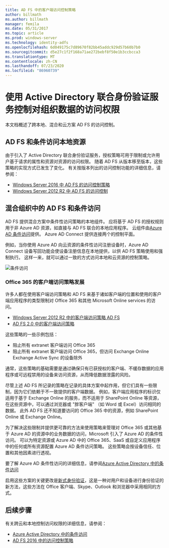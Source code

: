 ```yaml
---
title: AD FS 中的客户端访问控制策略
author: billmath
ms.author: billmath
manager: femila
ms.date: 05/31/2017
ms.topic: article
ms.prod: windows-server
ms.technology: identity-adfs
ms.openlocfilehash: 6d049175c7d89670f82bb45addc929d57b60b7b0
ms.sourcegitcommit: d5e27c1f2f168a71ae272bebf8f50e1b3ccbcca3
ms.translationtype: MT
ms.contentlocale: zh-CN
ms.lasthandoff: 07/23/2020
ms.locfileid: "86960739"
---
```

# <a name="controlling-access-to-organizational-data-with-active-directory-federation-services"></a>使用 Active Directory 联合身份验证服务控制对组织数据的访问权限

本文档概述了跨本地、混合和云方案 AD FS 的访问控制。  

## <a name="ad-fs-and-conditional-access-to-on-premises-resources"></a>AD FS 和条件访问本地资源 
由于引入了 Active Directory 联合身份验证服务，授权策略可用于限制或允许用户基于请求的属性和资源对资源的访问权限。  随着 AD FS 从版本移至版本，这些策略的实现方式已发生了变化。  有关按版本列出的访问控制功能的详细信息，请参阅：
- [Windows Server 2016 中 AD FS 的访问控制策略](Access-Control-Policies-in-AD-FS.md)
- [Windows Server 2012 R2 中 AD FS 的访问控制](Manage-Risk-with-Conditional-Access-Control.md)


## <a name="ad-fs-and-conditional-access-in-a-hybrid-organization"></a>混合组织中的 AD FS 和条件访问  

AD FS 提供混合方案中条件性访问策略的本地组件。 应将基于 AD FS 的授权规则用于非 Azure AD 资源，如直接与 AD FS 联合的本地应用程序。  云组件由[Azure AD 条件访问](/azure/active-directory/active-directory-conditional-access)提供。  Azure AD Connect 提供连接两个的控制平面。

例如，当你使用 Azure AD 向云资源的条件性访问注册设备时，Azure AD Connect 设备写回功能会使设备注册信息在本地提供，以供 AD FS 策略使用和强制执行。  这样一来，就可以通过一致的方式访问本地和云资源的控制策略。  

![条件访问](../deployment/media/Plan-Device-based-Conditional-Access-on-Premises/ADFS_ITPRO4.png)  


### <a name="the-evolution-of-client-access-policies-for-office-365"></a>Office 365 的客户端访问策略发展
许多人都在使用客户端访问策略和 AD FS 来基于诸如客户端的位置和使用的客户端应用程序的类型限制对 Office 365 和其他 Microsoft Online services 的访问。  
- [Windows Server 2012 R2 中的客户端访问策略 AD FS](Access-Control-Policies-W2K12.md)
- [AD FS 2.0 中的客户端访问策略](Access-Control-Policies-in-AD-FS-2.md)

这些策略的一些示例包括：
- 阻止所有 extranet 客户端访问 Office 365
- 阻止所有 extranet 客户端访问 Office 365，但访问 Exchange Online Exchange Active Sync 的设备除外

通常，这些策略的基础需要是通过确保只有已获授权的客户端、不缓存数据的应用程序或可远程禁用的设备来访问资源，从而降低数据泄露的风险。

尽管上述 AD FS 所记录的策略在记录的具体方案中起作用，但它们具有一些限制，因为它们依赖于不一致提供的客户端数据。  例如，客户端应用程序的标识仅适用于基于 Exchange Online 的服务，而不适用于 SharePoint Online 等资源，在这些资源中，可以通过浏览器或 "胖客户端" （如 Word 或 Excel）访问相同的数据。  此外 AD FS 还不知道要访问的 Office 365 中的资源，例如 SharePoint Online 或 Exchange Online。

为了解决这些限制并提供更可靠的方法来使用策略来管理对 Office 365 或其他基于 Azure AD 的资源中的业务数据的访问，Microsoft 引入了 Azure AD 的条件性访问。  可以为特定资源或 Azure AD 中的 Office 365、SaaS 或自定义应用程序中的任何或所有资源配置 Azure AD 条件访问策略。  这些策略会按设备信任、位置和其他因素进行透视。

要了解 Azure AD 条件性访问的详细信息，请参阅[Azure Active Directory 中的条件访问](/azure/active-directory/active-directory-conditional-access)

启用这些方案的关键更改是[新式身份验证](https://blogs.office.com/2015/11/19/updated-office-365-modern-authentication-public-preview/)，这是一种对用户和设备进行身份验证的新方法，这些方法在 Office 客户端、Skype、Outlook 和浏览器中采用相同的方式。

## <a name="next-steps"></a>后续步骤
有关跨云和本地控制访问权限的详细信息，请参阅：

- [Azure Active Directory 中的条件访问](/azure/active-directory/active-directory-conditional-access)
- [AD FS 2016 中的访问控制策略](Access-Control-Policies-in-AD-FS.md)
